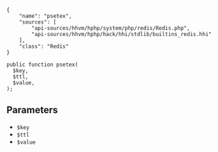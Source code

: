 ``` yamlmeta
{
    "name": "psetex",
    "sources": [
        "api-sources/hhvm/hphp/system/php/redis/Redis.php",
        "api-sources/hhvm/hphp/hack/hhi/stdlib/builtins_redis.hhi"
    ],
    "class": "Redis"
}
```




``` Hack
public function psetex(
  $key,
  $ttl,
  $value,
);
```




## Parameters




+ ` $key `
+ ` $ttl `
+ ` $value `
<!-- HHAPIDOC -->

